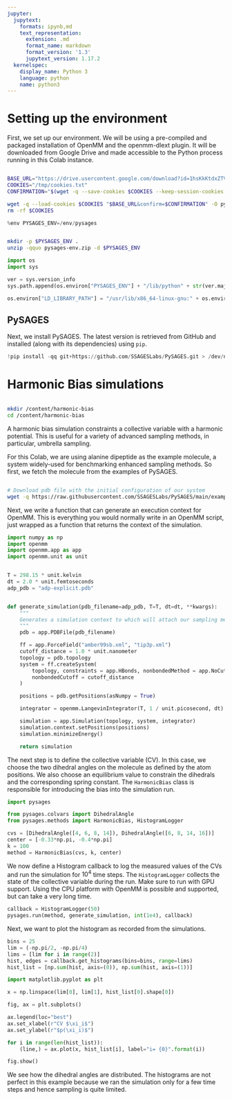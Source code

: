 ```yaml
---
jupyter:
  jupytext:
    formats: ipynb,md
    text_representation:
      extension: .md
      format_name: markdown
      format_version: '1.3'
      jupytext_version: 1.17.2
  kernelspec:
    display_name: Python 3
    language: python
    name: python3
---
```


<!-- #region id="_UgEohXC8n0g" -->
# Setting up the environment

First, we set up our environment. We will be using a pre-compiled and packaged installation of OpenMM and the openmm-dlext plugin.
It will be downloaded from Google Drive and made accessible to the Python process running in this Colab instance.
<!-- #endregion -->

```bash id="3eTbKklCnyd_"

BASE_URL="https://drive.usercontent.google.com/download?id=1hsKkKtdxZTVfHKgqVF6qV2e-4SShmhr7"
COOKIES="/tmp/cookies.txt"
CONFIRMATION="$(wget -q --save-cookies $COOKIES --keep-session-cookies --no-check-certificate $BASE_URL -O- | sed -rn 's/.*confirm=(\w+).*/\1\n/p')"

wget -q --load-cookies $COOKIES "$BASE_URL&confirm=$CONFIRMATION" -O pysages-env.zip
rm -rf $COOKIES
```

```python id="25H3kl03wzJe"
%env PYSAGES_ENV=/env/pysages
```

```bash id="CPkgxfj6w4te"

mkdir -p $PYSAGES_ENV .
unzip -qquo pysages-env.zip -d $PYSAGES_ENV
```

```python id="JMO5fiRTxAWB"
import os
import sys

ver = sys.version_info
sys.path.append(os.environ["PYSAGES_ENV"] + "/lib/python" + str(ver.major) + "." + str(ver.minor) + "/site-packages/")

os.environ["LD_LIBRARY_PATH"] = "/usr/lib/x86_64-linux-gnu:" + os.environ["LD_LIBRARY_PATH"]
```

<!-- #region id="lf2KeHt5_eFv" -->
## PySAGES

Next, we install PySAGES. The latest version is retrieved from GitHub and installed (along with its dependencies) using `pip`.
<!-- #endregion -->

```python id="B-HB9CzioV5j"
!pip install -qq git+https://github.com/SSAGESLabs/PySAGES.git > /dev/null
```

<!-- #region id="h5xD1zfj-J2z" -->
# Harmonic Bias simulations
<!-- #endregion -->

```bash id="OIyRfOU9_cEJ"

mkdir /content/harmonic-bias
cd /content/harmonic-bias
```

<!-- #region id="Uh2y2RXDDZub" -->
A harmonic bias simulation constraints a collective variable with a harmonic potential. This is useful for a variety of advanced sampling methods, in particular, umbrella sampling.

For this Colab, we are using alanine dipeptide as the example molecule, a system widely-used for benchmarking enhanced sampling methods. So first, we fetch the molecule from the examples of PySAGES.
<!-- #endregion -->

```bash id="5fxJMNyE-RdA"

# Download pdb file with the initial configuration of our system
wget -q https://raw.githubusercontent.com/SSAGESLabs/PySAGES/main/examples/inputs/alanine-dipeptide/adp-explicit.pdb
```

<!-- #region id="3TV4h_WEAdSm" -->
Next, we write a function that can generate an execution context for OpenMM. This is everything you would normally write in an OpenMM script, just wrapped as a function that returns the context of the simulation.
<!-- #endregion -->

```python id="GAGw0s_cAcgP"
import numpy as np
import openmm
import openmm.app as app
import openmm.unit as unit


T = 298.15 * unit.kelvin
dt = 2.0 * unit.femtoseconds
adp_pdb = "adp-explicit.pdb"


def generate_simulation(pdb_filename=adp_pdb, T=T, dt=dt, **kwargs):
    """
    Generates a simulation context to which will attach our sampling method.
    """
    pdb = app.PDBFile(pdb_filename)

    ff = app.ForceField("amber99sb.xml", "tip3p.xml")
    cutoff_distance = 1.0 * unit.nanometer
    topology = pdb.topology
    system = ff.createSystem(
        topology, constraints = app.HBonds, nonbondedMethod = app.NoCutoff,
        nonbondedCutoff = cutoff_distance
    )

    positions = pdb.getPositions(asNumpy = True)

    integrator = openmm.LangevinIntegrator(T, 1 / unit.picosecond, dt)

    simulation = app.Simulation(topology, system, integrator)
    simulation.context.setPositions(positions)
    simulation.minimizeEnergy()

    return simulation
```

<!-- #region id="YtUoUMEdKtH8" -->
The next step is to define the collective variable (CV). In this case, we choose the two dihedral angles on the molecule as defined by the atom positions. We also choose an equilibrium value to constrain the dihedrals and the corresponding spring constant.
The `HarmonicBias` class is responsible for introducing the bias into the simulation run.
<!-- #endregion -->

```python id="P6kPLtGI_-66"
import pysages

from pysages.colvars import DihedralAngle
from pysages.methods import HarmonicBias, HistogramLogger
```

```python id="zEH5jrRoKszT"
cvs = [DihedralAngle([4, 6, 8, 14]), DihedralAngle([6, 8, 14, 16])]
center = [-0.33*np.pi, -0.4*np.pi]
k = 100
method = HarmonicBias(cvs, k, center)
```

<!-- #region id="sqKuZo92K9n9" -->
We now define a Histogram callback to log the measured values of the CVs and run the simulation for $10^4$ time steps. The `HistogramLogger` collects the state of the collective variable during the run.
Make sure to run with GPU support. Using the CPU platform with OpenMM is possible and supported, but can take a very long time.
<!-- #endregion -->

```python id="-XKSe3os_-Rg"
callback = HistogramLogger(50)
pysages.run(method, generate_simulation, int(1e4), callback)
```

<!-- #region id="z8V0iX70RF1m" -->
Next, we want to plot the histogram as recorded from the simulations.
<!-- #endregion -->

```python id="Mvq9CWdg_qxl"
bins = 25
lim = (-np.pi/2, -np.pi/4)
lims = [lim for i in range(2)]
hist, edges = callback.get_histograms(bins=bins, range=lims)
hist_list = [np.sum(hist, axis=(0)), np.sum(hist, axis=(1))]
```

```python colab={"base_uri": "https://localhost:8080/", "height": 301} id="mxZVBr2FR5FJ" outputId="2d0d189b-a1b8-400d-92cd-0fbbeaa783e8"
import matplotlib.pyplot as plt

x = np.linspace(lim[0], lim[1], hist_list[0].shape[0])

fig, ax = plt.subplots()

ax.legend(loc="best")
ax.set_xlabel(r"CV $\xi_i$")
ax.set_ylabel(r"$p(\xi_i)$")

for i in range(len(hist_list)):
    (line,) = ax.plot(x, hist_list[i], label="i= {0}".format(i))

fig.show()
```

<!-- #region id="m9JjGXq_ha-6" -->
We see how the dihedral angles are distributed. The histograms are not perfect in this example because we ran the simulation only for a few time steps and hence sampling is quite limited.
<!-- #endregion -->

